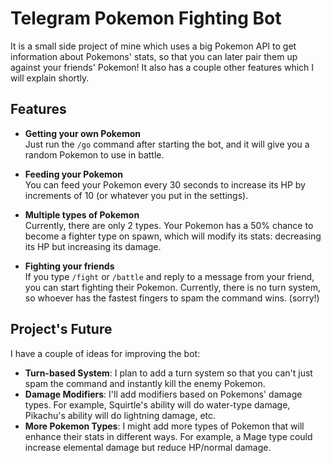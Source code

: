 # Telegram Pokemon Fighting Bot

It is a small side project of mine which uses a big Pokemon API to get information about Pokemons' stats, so that you can later pair them up against your friends' Pokemon! It also has a couple other features which I will explain shortly.

## Features
- **Getting your own Pokemon**  
  Just run the `/go` command after starting the bot, and it will give you a random Pokemon to use in battle.

- **Feeding your Pokemon**  
  You can feed your Pokemon every 30 seconds to increase its HP by increments of 10 (or whatever you put in the settings).

- **Multiple types of Pokemon**  
  Currently, there are only 2 types. Your Pokemon has a 50% chance to become a fighter type on spawn, which will modify its stats: decreasing its HP but increasing its damage.

- **Fighting your friends**  
  If you type `/fight` or `/battle` and reply to a message from your friend, you can start fighting their Pokemon. Currently, there is no turn system, so whoever has the fastest fingers to spam the command wins. (sorry!)

## Project's Future
I have a couple of ideas for improving the bot:
- **Turn-based System**: I plan to add a turn system so that you can't just spam the command and instantly kill the enemy Pokemon.
- **Damage Modifiers**: I'll add modifiers based on Pokemons' damage types. For example, Squirtle's ability will do water-type damage, Pikachu's ability will do lightning damage, etc.
- **More Pokemon Types**: I might add more types of Pokemon that will enhance their stats in different ways. For example, a Mage type could increase elemental damage but reduce HP/normal damage.
